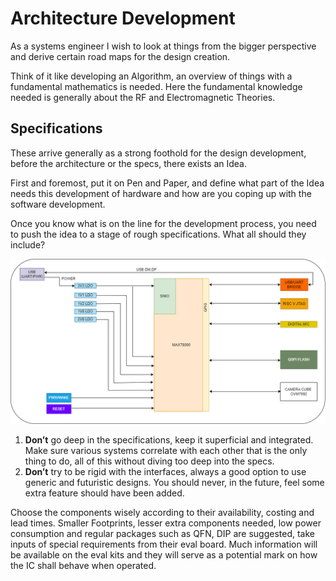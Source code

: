 # Architecture Development
As a systems engineer I wish to look at things from the bigger perspective and derive certain road maps for the design creation. 

Think of it like developing an Algorithm, an overview of things with a fundamental mathematics is needed.
Here the fundamental knowledge needed is generally about the RF and Electromagnetic Theories.

## Specifications
These arrive generally as a strong foothold for the design development, before the architecture or the specs, there exists an Idea.

First and foremost, put it on Pen and Paper, and define what part of the Idea needs this development of hardware and how are you coping up with the software development.

Once you know what is on the line for the development process, you need to push the idea to a stage of rough specifications. What all should they include?

![MAX78000 DL Board Design](MAX78000BOARD.png)

1. **Don’t** go deep in the specifications, keep it superficial and integrated. Make sure various systems correlate with each other that is the only thing to do, all of this without diving too deep into the specs.
2. **Don’t** try to be rigid with the interfaces, always a good option to use generic and futuristic designs. You should never, in the future, feel some extra feature should have been added.

Choose the components wisely according to their availability, costing and lead times. Smaller Footprints, lesser extra components needed, low power consumption and regular packages such as QFN, DIP are suggested, take inputs of special requirements from their eval board. Much information will be available on the eval kits and they will serve as a potential mark on how the IC shall behave when operated.
